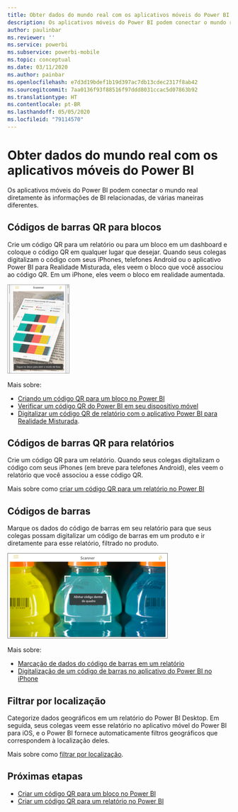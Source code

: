 ```yaml
---
title: Obter dados do mundo real com os aplicativos móveis do Power BI
description: Os aplicativos móveis do Power BI podem conectar o mundo real diretamente a informações de BI relacionadas, sem a necessidade de pesquisa.
author: paulinbar
ms.reviewer: ''
ms.service: powerbi
ms.subservice: powerbi-mobile
ms.topic: conceptual
ms.date: 03/11/2020
ms.author: painbar
ms.openlocfilehash: e7d3d19bdef1b19d397ac7db13cdec2317f8ab42
ms.sourcegitcommit: 7aa0136f93f88516f97ddd8031ccac5d07863b92
ms.translationtype: HT
ms.contentlocale: pt-BR
ms.lasthandoff: 05/05/2020
ms.locfileid: "79114570"
---
```

# <a name="get-data-from-the-real-world-with-the-power-bi-mobile-apps"></a>Obter dados do mundo real com os aplicativos móveis do Power BI
Os aplicativos móveis do Power BI podem conectar o mundo real diretamente às informações de BI relacionadas, de várias maneiras diferentes. 

## <a name="qr-codes-for-tiles"></a>Códigos de barras QR para blocos
Crie um código QR para um relatório ou para um bloco em um dashboard e coloque o código QR em qualquer lugar que desejar. Quando seus colegas digitalizam o código com seus iPhones, telefones Android ou o aplicativo Power BI para Realidade Misturada, eles veem o bloco que você associou ao código QR. Em um iPhone, eles veem o bloco em realidade aumentada.

![Código QR](./media/mobile-apps-data-in-real-world-context/power-bi-ios-qr-ar-scanner-small.png)

Mais sobre:

* [Criando um código QR para um bloco no Power BI](../../service-create-qr-code-for-tile.md)
* [Verificar um código QR do Power BI em seu dispositivo móvel](mobile-apps-qr-code.md)
* [Digitalizar um código QR de relatório com o aplicativo Power BI para Realidade Misturada](mobile-mixed-reality-app.md#scan-a-report-qr-code-in-holographic-view).

## <a name="qr-codes-for-reports"></a>Códigos de barras QR para relatórios
Crie um código QR para um relatório.  Quando seus colegas digitalizam o código com seus iPhones (em breve para telefones Android), eles veem o relatório que você associou a esse código QR. 

Mais sobre como [criar um código QR para um relatório no Power BI](../../service-create-qr-code-for-report.md)

## <a name="barcodes"></a>Códigos de barras
Marque os dados do código de barras em seu relatório para que seus colegas possam digitalizar um código de barras em um produto e ir diretamente para esse relatório, filtrado no produto.

![Código de barras](./media/mobile-apps-data-in-real-world-context/power-bi-barcode-scanner.png)

Mais sobre:

* [Marcação de dados do código de barras em um relatório](../../desktop-mobile-barcodes.md)
* [Digitalização de um código de barras no aplicativo do Power BI no iPhone](mobile-apps-scan-barcode-iphone.md)

## <a name="filter-by-location"></a>Filtrar por localização
Categorize dados geográficos em um relatório do Power BI Desktop. Em seguida, seus colegas veem esse relatório no aplicativo móvel do Power BI para iOS, e o Power BI fornece automaticamente filtros geográficos que correspondem à localização deles.

Mais sobre como [filtrar por localização](mobile-apps-geographic-filtering.md).

## <a name="next-steps"></a>Próximas etapas
* [Criar um código QR para um bloco no Power BI](../../service-create-qr-code-for-tile.md)
* [Criar um código QR para um relatório no Power BI](../../service-create-qr-code-for-report.md)

